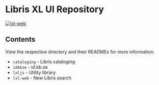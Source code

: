 # Libris XL UI Repository

[![lxl-web](https://github.com/libris/lxlviewer/actions/workflows/lxl-web-tests.yml/badge.svg)](https://github.com/libris/lxlviewer/actions/workflows/lxl-web-tests.yml)

## Contents

View the respective directory and their READMEs for more information.

* `cataloging` -  Libris cataloging
* `idkbse` - id.kb.se
* `lxljs` - Utility library
* `lxl-web` - New Libris search

